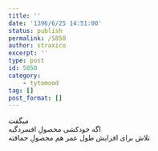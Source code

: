 ```yaml
---
title: ''
date: '1396/6/25 14:51:00'
status: publish
permalink: /5850
author: straxico
excerpt: ''
type: post
id: 5850
category:
    - tytomood
tag: []
post_format: []
---
```

میگفت  
اگه خودکشی محصولِ افسردگیه  
تلاش برای افزایش طول عمر هم محصولِ حماقته